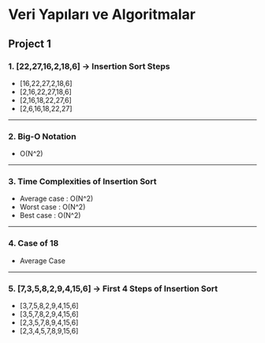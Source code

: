 # Veri Yapıları ve Algoritmalar

## Project 1

### 1. [22,27,16,2,18,6] -> Insertion Sort Steps

- [16,22,27,2,18,6]
- [2,16,22,27,18,6]
- [2,16,18,22,27,6]
- [2,6,16,18,22,27]

---

### 2. Big-O Notation

- O(N^2)

---

### 3. Time Complexities of Insertion Sort

- Average case : O(N^2)
- Worst case : O(N^2)
- Best case : O(N^2)

---

### 4. Case of 18

- Average Case

---

### 5. [7,3,5,8,2,9,4,15,6] -> First 4 Steps of Insertion Sort

- [3,7,5,8,2,9,4,15,6]
- [3,5,7,8,2,9,4,15,6]
- [2,3,5,7,8,9,4,15,6]
- [2,3,4,5,7,8,9,15,6]